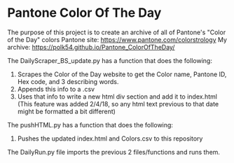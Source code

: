 # Pantone Color Of The Day

The purpose of this project is to create an archive of all of Pantone's "Color of the Day" colors
Pantone site: https://www.pantone.com/colorstrology
My archive: https://polk54.github.io/Pantone_ColorOfTheDay/

The DailyScraper_BS_update.py has a function that does the following:
  1. Scrapes the Color of the Day website to get the Color name, Pantone ID, Hex code, and 3 describing words.
  2. Appends this info to a .csv
  3. Uses that info to write a new html div section and add it to index.html
     (This feature was added 2/4/18, so any html text previous to that date might be formatted a bit different)

The pushHTML.py has a function that does the following:
  1. Pushes the updated index.html and Colors.csv to this repository

The DailyRun.py file imports the previous 2 files/functions and runs them.
